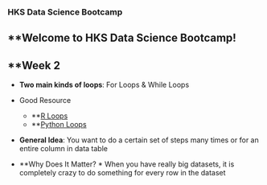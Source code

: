 ### **HKS Data Science Bootcamp**
## **Welcome to HKS Data Science Bootcamp!

## **Week 2

* **Two main kinds of loops**: For Loops & While Loops
* Good Resource
    * **[R Loops](https://www.datacamp.com/community/tutorials/tutorial-on-loops-in-r)
    * **[Python Loops](https://www.datacamp.com/community/tutorials/loops-python-tutorial)

* **General Idea**: You want to do a certain set of steps many times or for an entire column in data table
* **Why Does It Matter? 
      * When you have really big datasets, it is completely crazy to do something for every row in the dataset

